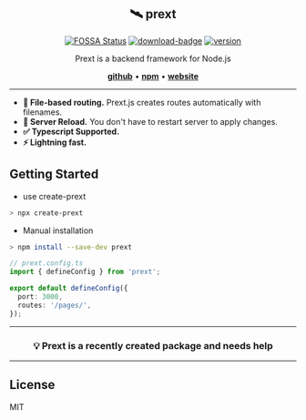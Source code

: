 <section align="center">
  <h1>🛰️ prext</h1>
  
[![FOSSA Status](https://app.fossa.com/projects/git%2Bgithub.com%2Fdo4ng%2Fprext?ref=badge_small)](https://app.fossa.com/api/projects/git%2Bgithub.com%2Fdo4ng%2Fprext.svg?type=small)
[![download-badge](https://www.npmjs.com/search?q=prext)](https://img.shields.io/npm/dt/prext.svg)
[![version](dhttps://www.npmjs.com/search?q=prext)](https://img.shields.io/npm/v/prext)

Prext is a backend framework for Node.js

[**github**](https://github.com/do4ng/prext) • [**npm**](https://npmjs.com/package/prext) • [**website**](https://prext.netlify.app/)

</section>

---

- **🚧 File-based routing.** Prext.js creates routes automatically with filenames.
- **🚀 Server Reload.** You don't have to restart server to apply changes.
- **✅ Typescript Supported.**
- **⚡ Lightning fast.**

## Getting Started

- use create-prext

```sh
> npx create-prext
```

- Manual installation

```sh
> npm install --save-dev prext
```

```ts
// prext.config.ts
import { defineConfig } from 'prext';

export default defineConfig({
  port: 3000,
  routes: '/pages/',
});
```

---

<section align="center">
  <h3>💡 Prext is a recently created package and needs help</h3>
</section>

---

## License

MIT

[download-link]: https://www.npmjs.com/search?q=prext

[fossa-link]:
[download-img]:
[fossa-img]:
[version-badge]:
